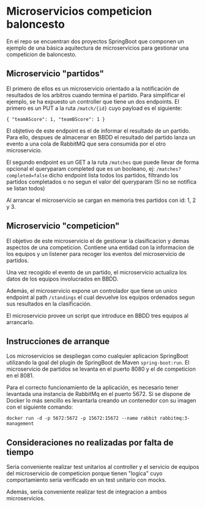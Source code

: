 # Microservicios competicion baloncesto

En el repo se encuentran dos proyectos SpringBoot que componen un ejemplo de una básica aquitectura de microservicios para gestionar una competicion de baloncesto.

## Microservicio "partidos"

El primero de ellos es un microservicio orientado a la notificación de resultados de los arbitros cuando termina el partido. Para simplificar el ejemplo, se ha expuesto un controller que tiene un dos endpoints. El primero es un PUT a la ruta `/match/{id}` cuyo payload es el siguiente:

`
{
    "teamAScore": 1,
    "teamBScore": 1
}
`

El objtetivo de este endpoint es el de informar el resultado de un partido. Para ello, despues de almacenar en BBDD el resultado del partido lanza un evento a una cola de RabbitMQ que sera consumida por el otro microservicio.

El segundo endpoint es un GET a la ruta `/matches` que puede llevar de forma opcional el queryparam completed que es un booleano, ej: `/matches?completed=false` dicho endpoint lista todos los partidos, filtrando los partidos completados o no segun el valor del queryparam (Si no se notifica se listan todos)

Al arrancar el microservicio se cargan en memoria tres partidos con id: 1, 2 y 3.

## Microservicio "competicion"

El objetivo de este microservicio el de gestionar la clasificacion y demas aspectos de una competicion. Contiene una entidad con la informacion de los equipos y un listener para recoger los eventos del microservicio de partidos.

Una vez recogido el evento de un partido, el microservicio actualiza los datos de los equipos involucrados en BBDD.

Además, el microservicio expone un controlador que tiene un unico endpoint al path `/standings` el cual devuelve los equipos ordenados segun sus resultados en la clasificación.

El microservicio provee un script que introduce en BBDD tres equipos al arrancarlo.

## Instrucciones de arranque

Los microservicios se despliegan como cualquier aplicacion SpringBoot utilizando la goal del plugin de SpringBoot de Maven `spring-boot:run`. El microservicio de partidos se levanta en el puerto 8080 y el de competicion en el 8081.

Para el correcto funcionamiento de la aplicación, es necesario tener levantada una instancia de RabbitMq en el puerto 5672. Si se dispone de Docker lo más sencillo es levantarla creando un contenedor con su imagen con el siguiente comando:

`docker run -d -p 5672:5672 -p 15672:15672 --name rabbit rabbitmq:3-management`

## Consideraciones no realizadas por falta de tiempo

Seria conveniente realizar test unitarios al controller y el servicio de equipos del microservicio de competicion porque tienen "logica" cuyo comportamiento seria verificado en un test unitario con mocks.

Además, sería conveniente realizar test de integracion a ambos microservicios.




